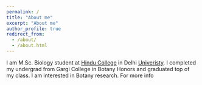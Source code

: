 ```yaml
---
permalink: /
title: "About me"
excerpt: "About me"
author_profile: true
redirect_from: 
  - /about/
  - /about.html
---
```

I am M.Sc. Biology student at [Hindu College](https://www.hinducollege.ac.in/) in Delhi [Univeristy](http://www.du.ac.in/). I completed my undergrad from Gargi College in Botany Honors and graduated top of my class. I am interested in Botany research.
For more info
